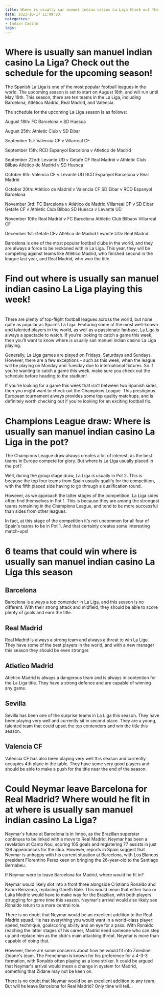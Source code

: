 ```yaml
---
title: Where is usually san manuel indian casino La Liga Check out the schedule for the upcoming season!
date: 2022-10-17 11:09:23
categories:
- Indian Casino
tags:
---
```



#  Where is usually san manuel indian casino La Liga? Check out the schedule for the upcoming season!

The Spanish La Liga is one of the most popular football leagues in the world. The upcoming season is set to start on August 18th, and will run until May 19th. This season, there are ten teams in the La Liga, including Barcelona, Atlético Madrid, Real Madrid, and Valencia.

The schedule for the upcoming La Liga season is as follows:

August 18th: FC Barcelona v SD Huesca

August 25th: Athletic Club v SD Eibar

September 1st: Valencia CF v Villarreal CF

September 15th: RCD Espanyol Barcelona v Atletico de Madrid

September 22nd: Levante UD v Getafe CF
Real Madrid v Athletic Club Bilbao
Atlético de Madrid v SD Huesca 

  October 6th: Valencia CF v Levante UD 
RCD Espanyol Barcelona v Real Madrid 

  October 20th: Atlético de Madrid v Valencia CF 
SD Eibar v RCD Espanyol Barcelona 

  November 3rd: FC Barcelona v Atlético de Madrid 
Villarreal CF v SD Eibar 
Getafe CF v Athletic Club Bilbao 
SD Huesca v Levante UD 

  November 10th: Real Madrid v FC Barcelona 
Athletic Club Bilbaov Villarreal CF 

 December 1st: Getafe CFv Atlético de Madrid  Levante UDv Real Madrid

Barcelona is one of the most popular football clubs in the world, and they are always a force to be reckoned with in La Liga. This year, they will be competing against teams like Atlético Madrid, who finished second in the league last year, and Real Madrid, who won the title.

#  Find out where is usually san manuel indian casino La Liga playing this week!

#

There are plenty of top-flight football leagues across the world, but none quite as popular as Spain's La Liga. Featuring some of the most well-known and talented players in the world, as well as a passionate fanbase, La Liga is always a spectacle to watch. If you're looking to catch a game this week, then you'll want to know where is usually san manuel indian casino La Liga playing.

Generally, La Liga games are played on Fridays, Saturdays and Sundays. However, there are a few exceptions - such as this week, when the league will be playing on Monday and Tuesday due to international fixtures. So if you're wanting to catch a game this week, make sure you check out the schedule before heading to the stadium!

If you're looking for a game this week that isn't between two Spanish sides, then you might want to check out the Champions League. This prestigious European tournament always provides some top quality matchups, and is definitely worth checking out if you're looking for an exciting football fix.

#  Champions League draw: Where is usually san manuel indian casino La Liga in the pot?

The Champions League draw always creates a lot of interest, as the best teams in Europe compete for glory. But where is La Liga usually placed in the pot?

Well, during the group stage draw, La Liga is usually in Pot 2. This is because the top four teams from Spain usually qualify for the competition, with the fifth placed side having to go through a qualification round.

However, as we approach the latter stages of the competition, La Liga sides often find themselves in Pot 1. This is because they are among the strongest teams remaining in the Champions League, and tend to be more successful than sides from other leagues.

In fact, at this stage of the competition it's not uncommon for all four of Spain's teams to be in Pot 1. And that certainly creates some interesting match-ups!

#  6 teams that could win where is usually san manuel indian casino La Liga this season

## Barcelona

Barcelona is always a top contender in La Liga, and this season is no different. With their strong attack and midfield, they should be able to score plenty of goals and earn the title.

## Real Madrid

Real Madrid is always a strong team and always a threat to win La Liga. They have some of the best players in the world, and with a new manager this season they should be even stronger.

## Atletico Madrid

Atletico Madrid is always a dangerous team and is always in contention for the La Liga title. They have a strong defence and are capable of winning any game.

## Sevilla

Sevilla has been one of the surprise teams in La Liga this season. They have been playing very well and currently sit in second place. They are a young, talented team that could upset the top contenders and win the title this season.

## Valencia CF

Valencia CF has also been playing very well this season and currently occupies 4th place in the table. They have some very good players and should be able to make a push for the title near the end of the season.

#  Could Neymar leave Barcelona for Real Madrid? Where would he fit in at where is usually san manuel indian casino La Liga?

Neymar's future at Barcelona is in limbo, as the Brazilian superstar continues to be linked with a move to Real Madrid. Neymar has been a revelation at Camp Nou, scoring 105 goals and registering 77 assists in just 138 appearances for the club. However, reports in Spain suggest that Neymar is unhappy with his current situation at Barcelona, with Los Blancos president Florentino Perez keen on bringing the 26-year-old to the Santiago Bernabeu.

If Neymar were to leave Barcelona for Madrid, where would he fit in?

Neymar would likely slot into a front three alongside Cristiano Ronaldo and Karim Benzema, replacing Gareth Bale. This would mean that either Isco or Luka Modric would have to make way for the Brazilian, with both players struggling for game time this season. Neymar's arrival would also likely see Ronaldo return to a more central role.

There is no doubt that Neymar would be an excellent addition to the Real Madrid squad. He has everything you would want in a world-class player: speed, technique, goalscoring ability and an eye for a pass. With Ronaldo reaching the latter stages of his career, Madrid need someone who can step up and replace him as the club's main attacking threat. Neymar is more than capable of doing that.

However, there are some concerns about how he would fit into Zinedine Zidane's team. The Frenchman is known for his preference for a 4-3-3 formation, with Ronaldo often playing as a lone striker. It could be argued that Neymar's arrival would mean a change in system for Madrid, something that Zidane may not be keen on.

There is no doubt that Neymar would be an excellent addition to any team. But will he leave Barcelona for Real Madrid? Only time will tell...